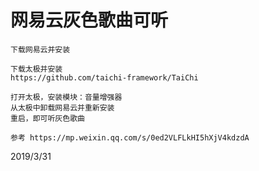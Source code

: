 # 网易云灰色歌曲可听

```
下载网易云并安装

下载太极并安装
https://github.com/taichi-framework/TaiChi

打开太极，安装模块：音量增强器
从太极中卸载网易云并重新安装
重启，即可听灰色歌曲

参考 https://mp.weixin.qq.com/s/0ed2VLFLkHI5hXjV4kdzdA
```


2019/3/31  
